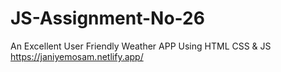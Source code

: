 # JS-Assignment-No-26
An Excellent User Friendly Weather APP Using HTML CSS &amp; JS
https://janiyemosam.netlify.app/
